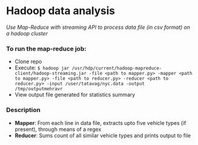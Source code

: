 # Hadoop data analysis
*Use Map-Reduce with streaming API to process data file (in csv format) on a hadoop cluster*

### To run the map-reduce job:
- Clone repo
- Execute: ```$ hadoop jar /usr/hdp/current/hadoop-mapreduce-client/hadoop-streaming.jar -file <path to mapper.py> -mapper <path to mapper.py> -file <path to reducer.py> -reducer <path to reducer.py> -input /user/tatavag/nyc.data -output /tmp/outputmehravr```
- View output file generated for statistics summary

### Description

- **Mapper**: From each line in data file, extracts upto five vehicle types (if present), through means of a regex
- **Reducer**: Sums count of all similar vehicle types and prints output to file
